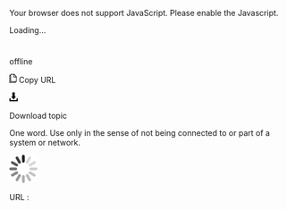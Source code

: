 Your browser does not support JavaScript. Please enable the Javascript.

Loading...

# 

offline

![Copy URL](media/offline/Copy.png)
Copy URL

![Download](media/offline/Download.png)

Download topic

One word. Use only in the sense of not being connected to or part of a system or network.

![In progress](media/offline/activity-large.gif)

URL :
